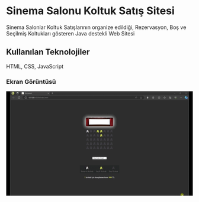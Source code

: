 <h1>Sinema Salonu Koltuk Satış Sitesi</h1>

<p>Sinema Salonlar Koltuk Satışlarının organize edildiği, Rezervasyon, Boş ve Seçilmiş Koltukları gösteren Java destekli Web Sitesi</p>

<h2>Kullanılan Teknolojiler</h2>

<p>HTML, CSS, JavaScript  </p>

<h3>Ekran Görüntüsü</h3>

![](perde.gif)


